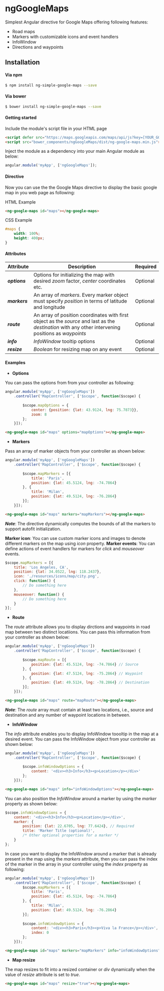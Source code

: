 # ngGoogleMaps

Simplest Angular directive for Google Maps offering following features:

  - Road maps
  - Markers with customizable icons and event handlers
  - InfoWindow
  - Directions and waypoints

## Installation
#### Via npm
```sh
$ npm install ng-simple-google-maps --save
```
#### Via bower
```sh
$ bower install ng-simple-google-maps --save
```
#### Getting started
Include the module's script file in your HTML page
```html
<script defer src="https://maps.googleapis.com/maps/api/js?key=[YOUR_GOOGLE_MAPS_API_KEY]"></script>
<script src="bower_components/ngGoogleMaps/dist/ng-google-maps.min.js"></script>
```
Inject the module as a dependency into your main Angular module as below:
```javascript
angular.module('myApp', ['ngGoogleMaps']);
```
#### Directive
Now you can use the the Google Maps directive to display the basic google map in you web page as following:

HTML Example
```html
<ng-google-maps id="maps"></ng-google-maps>
```

CSS Example
```css
#maps {
    width: 100%;
    height: 400px;
}
```
#### Attributes
Attribute     | Description | Required
------------- | ----------- | ---------
***options***  | Options for initializing the map with desired *zoom* factor, *center* coordinates etc. | Optional
***markers***  | An array of *markers*. Every marker object must specify *position* in terms of latitude and longitude | Optional
***route***    | An array of position coordinates with first object as the *source* and last as the *destination* with any other intervening positions as *waypoints* | Optional
***info***     | *InfoWindow* tooltip options | Optional
***resize***   | *Boolean* for resizing map on any event | Optional
#### Examples
* **Options**

You can pass the options from from your controller as following:
```javascript
angular.module('myApp', ['ngGoogleMaps'])
    .controller('MapController', ['$scope', function($scope) {
		
		$scope.mapOptions = {
			center: {position: {lat: 43.9124, lng: 75.7873}},
			zoom: 8
		};
	}]);
```
```html
<ng-google-maps id="maps" options="mapOptions"></ng-google-maps>
```

* **Markers**

Pass an array of marker objects from your controller as shown below:
```javascript
angular.module('myApp', ['ngGoogleMaps'])
    .controller('MapController', ['$scope', function($scope) {
		
		$scope.mapMarkers = [{
			title: 'Paris',
			position: {lat: 45.5124, lng: -74.7864}
		}, {
		    title: 'Milan',
			position: {lat: 49.5124, lng: -76.2864}
		}];
	}]);
```
```html
<ng-google-maps id="maps" markers="mapMarkers"></ng-google-maps>
```
***Note***: The directive dynamically computes the bounds of all the markers to support autofit initialization.

**Marker icon**: You can use custom marker icons and images to denote different markers on the map using *icon* property.
**Marker events**: You can define actions of event handlers for markers for *click* and *mouseover* events.
```javascript
$scope.mapMarkers = [{
	title: 'Los Angeles, CA',
	position: {lat: 34.0522, lng: 118.2437},
	icon: './resources/icons/map/city.png',
	click: function() {
		// Do something here
	},
	mouseover: function() {
		// Do something here
	}
}];
```
* **Route**

The *route* attribute allows you to display dirctions and waypoints in road map between two distinct locatiions. You can pass this information from your controller as shown below:
```javascript
angular.module('myApp', ['ngGoogleMaps'])
    .controller('MapController', ['$scope', function($scope) {
		
		$scope.mapRoute = [{
			position: {lat: 45.5124, lng: -74.7864} // Source
		}, {
			position: {lat: 47.5124, lng: -75.2864} // Waypoint
		}, {
			position: {lat: 49.5124, lng: -78.2864} // Destination
		}];
	}]);
```
```html
<ng-google-maps id="maps" route="mapRoute"></ng-google-maps>
```
***Note***: The *route* array must contain at least two locations, i.e., source and destination and any number of waypoint locations in between.

* **InfoWindow**

The *info* attribute enables you to display InfoWindow toooltip in the map at a desired event. You can pass the InfoWindow object from your controller as shown below:
```javascript
angular.module('myApp', ['ngGoogleMaps'])
    .controller('MapController', ['$scope', function($scope) {
		
		$scope.infoWindowOptions = {
		    content: '<div><h3>Info</h3><p>Location</p></div>'
		};
	}]);
```
```html
<ng-google-maps id="maps" info="infoWindowOptions"></ng-google-maps>
```
You can also position the *InfoWindow* around a marker by using the *marker* property as shown below:
```javascript	
$scope.infoWindowOptions = {
    content: '<div><h3>Info</h3><p>Location</p></div>',
    marker: {
        position: {lat: 22.6705, lng: 77.6424}, // Required
        title: 'Marker Title (optional)',
        /* Other optional properties for a marker */
    }
};
```
In case you want to display the InfoWindow around a marker that is already present in the map using the *markers* attribute, then you can pass the index of the marker in the array in your controller using the *index* property as following:
```javascript
angular.module('myApp', ['ngGoogleMaps'])
    .controller('MapController', ['$scope', function($scope) {
        $scope.mapMarkers = [{
			title: 'Paris',
			position: {lat: 45.5124, lng: -74.7864}
		}, {
		    title: 'Milan',
			position: {lat: 49.5124, lng: -76.2864}
		}];
		
		$scope.infoWindowOptions = {
		    content: '<div><h3>Paris</h3><p>Viva la France</p></div>',
		    index: 0
		};
	}]);
```
```html
<ng-google-maps id="maps" markers="mapMarkers" info="infoWindowOptions"></ng-google-maps>
```

* **Map resize**

The map resizes to fit into a resized container or *div* dynamically when the value of *resize* attribute is set to *true*.

```html
<ng-google-maps id="maps" resize="true"></ng-google-maps>
```

